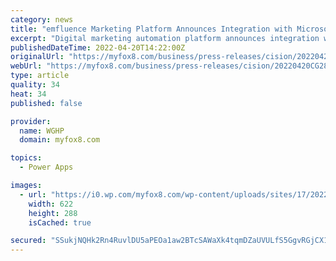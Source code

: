 ```yaml
---
category: news
title: "emfluence Marketing Platform Announces Integration with Microsoft Power Apps"
excerpt: "Digital marketing automation platform announces integration with Microsoft Power Apps, providing powerful marketing automation capabilities to Power Apps. KANSAS CITY, Mo., April 20, 2022 ..."
publishedDateTime: 2022-04-20T14:22:00Z
originalUrl: "https://myfox8.com/business/press-releases/cision/20220420CG28201/emfluence-marketing-platform-announces-integration-with-microsoft-power-apps/"
webUrl: "https://myfox8.com/business/press-releases/cision/20220420CG28201/emfluence-marketing-platform-announces-integration-with-microsoft-power-apps/"
type: article
quality: 34
heat: 34
published: false

provider:
  name: WGHP
  domain: myfox8.com

topics:
  - Power Apps

images:
  - url: "https://i0.wp.com/myfox8.com/wp-content/uploads/sites/17/2022/04/Ashton.jpg?w=2000&#038;ssl=1"
    width: 622
    height: 288
    isCached: true

secured: "SSukjNQHk2Rn4RuvlDU5aPEOa1aw2BTcSAWaXk4tqmDZaUVULfS5GgvRGjCX1mTdQc8I7CpBvou/Tt4ps765YSkUmmoqxtTplZpgUqCfMETZdIb3TKMrrYo5xraj/6B4ICsNWv5hhytfcZ3zucubnBz2OMVPqUlvEVB88yntQg11g6xBiPScG4PMrGI/byx1cD62+sxUEwruoOA2I6W6HGh1vobbzl1OBkM0Bs0bCYlEABaEM2pG0TGVzJfLmvoPTl8xtV6xtR2HFqZAxVAHZC5ti4cfPMIiKkCwC1LxXZnk0k73PG8Yor8s5N0y1QSo6DiH1ouj83d14NSx+0Wxj6OZu99AhyZbpkQrQGB9Q+Q=;e6eJTL0HfEGlEoYqj+jl2g=="
---
```


